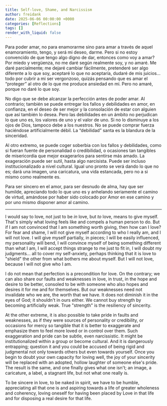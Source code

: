 ```yaml
---
title: Self-love, Shame, and Narcissism 
author: freidank
date: 2025-06-06 00:00:00 +0000
categories: [Reflections]
tags: []
render_with_liquid: false
---
```


Para poder amar, no para enamorarme sino para amar a través de aquel enamoramiento, tengo, y será mi deseo, darme. Pero si no estoy convencido de que tengo algo digno de dar, entonces como voy a amar? Por miedo y vergüenza, no me daré según realmente soy, y no amaré. Me daré parcialmente; me dejaré cambiar fácilmente, pretenderé ser algo diferente a lo que soy, aceptaré lo que no aceptaría, dudaré de mis juicios... todo por cubrir a mi ser vergonzoso, quizás pensando que es amar el “proteger” al otro de lo que me produce ansiedad en mi. Pero no amaré, porque no daré lo que soy.

No digo que se debe alcanzar la perfección antes de poder amar. Al contrario; también se puede entregar los fallos y debilidades en amor, en confianza, en el deseo de ser mejor y la consolación de estar con alguien que así también lo desea. Pero las debilidades en un ámbito no perjudican lo que uno es, los valores de uno y el valor de uno. Si no lo disminuye a los ojos de Dios, tampoco debe a los nuestros. No se puede comprar fuerza haciéndose artificialmente débil. La “debilidad” santa es la blandura de la sinceridad.

Al otro extremo, se puede coger soberbia con los fallos y debilidades, como si fueran fuente de personalidad o credibilidad, o ocasiones tan tangibles de misericordia que mejor exagerarlos para sentirse más amado. La exageración puede ser sutil, hasta algo narcisista. Puede ser incluso institucionalizado a nivel cultural. Igual uno pronto se verá dando lo que no es; dará una imagen, una caricatura, una vida estancada, pero no a si mismo como realmente es.

Para ser sincero en el amor, para ser desnudo de alma, hay que ser humilde, apreciando todo lo que uno es y anhelando seriamente el camino de virtud, amándose por haber sido colocado por Amor en ese camino y por uno mismo disponer amor al camino.

---

I would say to love, not just to be *in* love, but *to* love, means to give myself. That's simply what loving feels like and compels a human person to do. But if I am not convinced that I am something worth giving, then how can I love? For fear and shame, I will not give myself according to who I really am, and I will not love. I will give myself partially, in pieces; I will be easily influenced, my personality will bend, I will convince myself of being something different than what I am, I will accept things strange to me just to fit in, I will doubt my judgments... all to cover my self-anxiety, perhaps thinking that it is love to "shield" the other from what bothers me about myself. But I will not love, because I will not give who I am.

I do not mean that perfection is a precondition for love. On the contrary; we can also share our faults and weaknesses in love, in trust, in the hope and desire to be better, consoled to be with someone who also hopes and desires it for me and for themselves. But our weaknesses need not invalidate who we are, the worth that we have. It does not diminish it in the eyes of God; it shouldn't in ours either. We cannot buy strength by becoming artificially weak. True "strength" is the resiliency of sincerity.

At the other extreme, it is also possible to take pride in faults and weaknesses, as if they were sources of personality or credibility, or occasions for mercy so tangible that it is better to exaggerate and emphasize them to feel more loved or in control over them. Such exaggeration and pride can be subtle, even narcissistic. It might be institutionalized within a group or become cultural. And it is dangerously entrapping; question it and you could be accused of being rigid and judgmental not only towards others but even towards yourself. Once you begin to doubt your own capacity for loving well, the joy of your sincerity will be replaced with an adopted, hollow laughter of someone else's pride. The result is the same, and one finally gives what one isn't; an image, a caricature, a label, a stagnant life, but not what one really is.

To be sincere in love, to be naked in spirit, we have to be humble, appreciating all that one is and aspiring towards a life of greater wholeness and coherency, loving oneself for having been placed by Love in that life and for disposing a real desire for that life.
